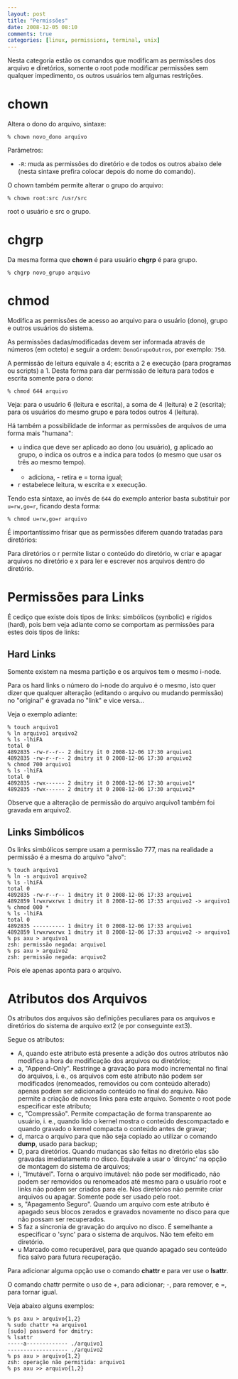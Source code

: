 ```yaml
---
layout: post
title: "Permissões"
date: 2008-12-05 08:10
comments: true
categories: [linux, permissions, terminal, unix]
---
```


Nesta categoria estão os comandos que modificam as permissões dos arquivo e diretórios, somente o root pode modificar permissões sem qualquer impedimento, os outros usuários tem algumas restrições.

# chown

Altera o dono do arquivo, sintaxe:

    % chown novo_dono arquivo

Parâmetros:

* ``-R``: muda as permissões do diretório e de todos os outros abaixo dele (nesta sintaxe prefira colocar depois do nome do comando).

O chown também permite alterar o grupo do arquivo:

    % chown root:src /usr/src

root o usuário e src o grupo.

# chgrp

Da mesma forma que **chown** é para usuário **chgrp** é para grupo.

    % chgrp novo_grupo arquivo

# chmod

Modifica as permissões de acesso ao arquivo para o usuário (dono), grupo e outros usuários do sistema.

As permissões dadas/modificadas devem ser informada através de números (em octeto) e seguir a ordem: ``DonoGrupoOutros``, por exemplo: ``750``.

A permissão de leitura equivale a 4; escrita a 2 e execução (para programas ou scripts) a 1. Desta forma para dar permissão de leitura para todos e escrita somente para o dono:

    % chmod 644 arquivo

Veja: para o usuário 6 (leitura e escrita), a soma de 4 (leitura) e 2 (escrita); para os usuários do mesmo grupo e para todos outros 4 (leitura).

Há também a possibilidade de informar as permissões de arquivos de uma forma mais "humana":

* u indica que deve ser aplicado ao dono (ou usuário), g aplicado ao grupo, o indica os outros e a indica para todos (o mesmo que usar os três ao mesmo tempo).
* + adiciona, - retira e = torna igual;
* r estabelece leitura, w escrita e x execução.

Tendo esta sintaxe, ao invés de ``644`` do exemplo anterior basta substituir por ``u=rw,go=r``, ficando desta forma:

    % chmod u=rw,go=r arquivo

É importantíssimo frisar que as permissões diferem quando tratadas para diretórios:

Para diretórios o r permite listar o conteúdo do diretório, w criar e apagar arquivos no diretório e x para ler e escrever nos arquivos dentro do diretório.

# Permissões para Links

É cediço que existe dois tipos de links: simbólicos (synbolic) e rígidos (hard), pois bem veja adiante como se comportam as permissões para estes dois tipos de links:

## Hard Links

Somente existem na mesma partição e os arquivos tem o mesmo i-node.

Para os hard links o número do i-node do arquivo é o mesmo, isto quer dizer que qualquer alteração (editando o arquivo ou mudando permissão) no "original" é gravada no "link" e vice versa...

Veja o exemplo adiante:

    % touch arquivo1
    % ln arquivo1 arquivo2
    % ls -lhiFA
    total 0
    4892835 -rw-r--r-- 2 dmitry it 0 2008-12-06 17:30 arquivo1
    4892835 -rw-r--r-- 2 dmitry it 0 2008-12-06 17:30 arquivo2
    % chmod 700 arquivo1
    % ls -lhiFA
    total 0
    4892835 -rwx------ 2 dmitry it 0 2008-12-06 17:30 arquivo1*
    4892835 -rwx------ 2 dmitry it 0 2008-12-06 17:30 arquivo2*

Observe que a alteração de permissão do arquivo arquivo1 também foi gravada em arquivo2.

## Links Simbólicos

Os links simbólicos sempre usam a permissão 777, mas na realidade a permissão é a mesma do arquivo "alvo":

    % touch arquivo1
    % ln -s arquivo1 arquivo2
    % ls -lhiFA
    total 0
    4892835 -rw-r--r-- 1 dmitry it 0 2008-12-06 17:33 arquivo1
    4892859 lrwxrwxrwx 1 dmitry it 8 2008-12-06 17:33 arquivo2 -> arquivo1
    % chmod 000 *
    % ls -lhiFA
    total 0
    4892835 ---------- 1 dmitry it 0 2008-12-06 17:33 arquivo1
    4892859 lrwxrwxrwx 1 dmitry it 8 2008-12-06 17:33 arquivo2 -> arquivo1
    % ps axu > arquivo1
    zsh: permissão negada: arquivo1
    % ps axu > arquivo2
    zsh: permissão negada: arquivo2


Pois ele apenas aponta para o arquivo.

# Atributos dos Arquivos

Os atributos dos arquivos são definições peculiares para os arquivos e diretórios do sistema de arquivo ext2 (e por conseguinte ext3).

Segue os atributos:

* A, quando este atributo está presente a adição dos outros atributos não modifica a hora de modificação dos arquivos ou diretórios;
* a, "Append-Only". Restringe a gravação para modo incremental no final do arquivos, i. e., os arquivos com este atributo não podem ser modificados (renomeados, removidos ou com conteúdo alterado) apenas podem ser adicionado conteúdo no final do arquivo. Não permite a criação de novos links para este arquivo. Somente o root pode especificar este atributo;
* c, "Compressão". Permite compactação de forma transparente ao usuário, i. e., quando lido o kernel mostra o conteúdo descompactado e quando gravado o kernel compacta o conteúdo antes de gravar;
* d, marca o arquivo para que não seja copiado ao utilizar o comando **dump**, usado para backup;
* D, para diretórios. Quando mudanças são feitas no diretório elas são gravadas imediatamente no disco. Equivale a usar o 'dircync' na opção de montagem do sistema de arquivos;
* i, "Imutável". Torna o arquivo imutável: não pode ser modificado, não podem ser removidos ou renomeados até mesmo para o usuário root e links não podem ser criados para ele. Nos diretórios não permite criar arquivos ou apagar. Somente pode ser usado pelo root.
* s, "Apagamento Seguro". Quando um arquivo com este atributo é apagado seus blocos zerados e gravados novamente no disco para que não possam ser recuperados.
* S faz a sincronia de gravação do arquivo no disco. É semelhante a especificar o 'sync' para o sistema de arquivos. Não tem efeito em diretório.
* u Marcado como recuperável, para que quando apagado seu conteúdo fica salvo para futura recuperação.

Para adicionar alguma opção use o comando **chattr** e para ver use o **lsattr**.

O comando chattr permite o uso de +, para adicionar; -, para remover, e =, para tornar igual.

Veja abaixo alguns exemplos:

    % ps axu > arquivo{1,2}
    % sudo chattr +a arquivo1
    [sudo] password for dmitry:
    % lsattr
    -----a------------- ./arquivo1
    ------------------- ./arquivo2
    % ps axu > arquivo{1,2}
    zsh: operação não permitida: arquivo1
    % ps axu >> arquivo{1,2}

